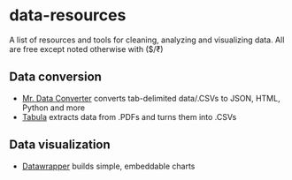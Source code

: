 # data-resources
A list of resources and tools for cleaning, analyzing and visualizing data. All are free except noted otherwise with ($/₹)

## Data conversion
* [Mr. Data Converter](https://shancarter.github.io/mr-data-converter/) converts tab-delimited data/.CSVs to JSON, HTML, Python and more
* [Tabula](https://tabula.technology/) extracts data from .PDFs and turns them into .CSVs

## Data visualization
* [Datawrapper](https://www.datawrapper.de/) builds simple, embeddable charts
